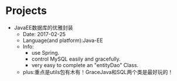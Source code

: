 # Projects


* JavaEE数据库的优雅封装 <br>
	* Date: 2017-02-25 <br>
	* Language(and platform):Java-EE<br>
	* Info:<br>
		* use Spring.<br>
		* control MySQL easily and gracefully.<br>
		* very easy to complete an "entityDao" Class.<br>
	* plus:重点是utils包有木有！GraceJava和SQL两个类是最好玩的！<br>
	<br>